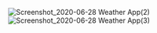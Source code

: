 ![Screenshot_2020-06-28 Weather App(2)](https://user-images.githubusercontent.com/65497909/88461522-9804ba00-ce7a-11ea-8364-32fe332c6cbb.png)
![Screenshot_2020-06-28 Weather App(3)](https://user-images.githubusercontent.com/65497909/88461525-9dfa9b00-ce7a-11ea-90e6-daa74e6ddb23.png)
